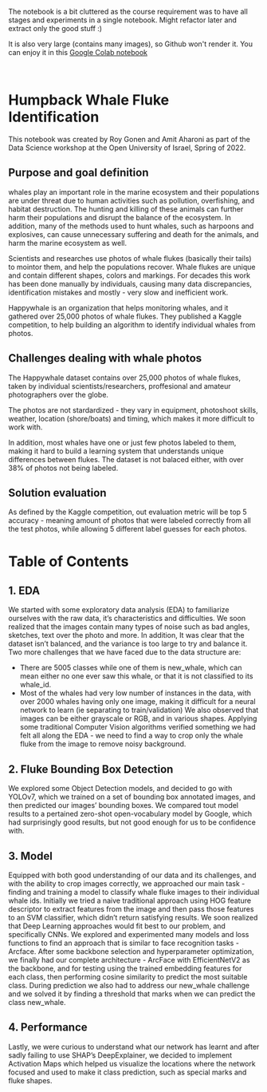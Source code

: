The notebook is a bit cluttered as the course requirement was to have all stages and experiments in a single notebook.
Might refactor later and extract only the good stuff :)

It is also very large (contains many images), so Github won't render it. You can enjoy it in this [Google Colab notebook](https://colab.research.google.com/drive/1MTfxjAlY-_lecIdz27QEQ1i3feMRGqrn?usp=sharing)

<br>

# Humpback Whale Fluke Identification

This notebook was created by Roy Gonen and Amit Aharoni as part of the Data Science workshop at the Open University of Israel, Spring of 2022.

## Purpose and goal definition

whales play an important role in the marine ecosystem and their populations are under threat due to human activities such as pollution, overfishing, and habitat destruction. The hunting and killing of these animals can further harm their populations and disrupt the balance of the ecosystem. In addition, many of the methods used to hunt whales, such as harpoons and explosives, can cause unnecessary suffering and death for the animals, and harm the marine ecosystem as well.

Scientists and researches use photos of whale flukes (basically their tails) to mointor them, and help the populations recover. Whale flukes are unique and contain different shapes, colors and markings. For decades this work has been done manually by individuals, causing many data discrepancies, identification mistakes and mostly - very slow and inefficient work.

Happywhale is an organization that helps monitoring whales, and it gathered over 25,000 photos of whale flukes.
They published a Kaggle competition, to help building an algorithm to identify individual whales from photos.

## Challenges dealing with whale photos

The Happywhale dataset contains over 25,000 photos of whale flukes, taken by individual scientists/researchers, proffesional and amateur photographers over the globe.

The photos are not stardardized - they vary in equipment, photoshoot skills, weather, location (shore/boats) and timing, which makes it more difficult to work with.

In addition, most whales have one or just few photos labeled to them, making it hard to build a learning system that understands unique differences between flukes. The dataset is not balaced either, with over 38% of photos not being labeled.

## Solution evaluation

As defined by the Kaggle competition, out evaluation metric will be top 5 accuracy - meaning amount of photos that were labeled correctly from all the test photos, while allowing 5 different label guesses for each photos.

# Table of Contents

## 1. EDA

We started with some exploratory data analysis (EDA) to familiarize ourselves with the raw data, it’s characteristics and difficulties.
We soon realized that the images contain many types of noise such as bad angles, sketches, text over the photo and more.
In addition, It was clear that the dataset isn’t balanced, and the variance is too large to try and balance it.
Two more challenges that we have faced due to the data structure are:

- There are 5005 classes while one of them is new_whale, which can mean either no one ever saw this whale, or that it is not classified to its whale_id.
- Most of the whales had very low number of instances in the data, with over 2000 whales having only one image, making it difficult for a neural network to learn (ie separating to train/validation)
  We also observed that images can be either grayscale or RGB, and in various shapes.
  Applying some traditional Computer Vision algorithms verified something we had felt all along the EDA - we need to find a way to crop only the whale fluke from the image to remove noisy background.


## 2. Fluke Bounding Box Detection

We explored some Object Detection models, and decided to go with YOLOv7, which we trained on a set of bounding box annotated images, and then predicted our images’ bounding boxes.
We compared tout model results to a pertained zero-shot open-vocabulary model by Google, which had surprisingly good results, but not good enough for us to be confidence with.

## 3. Model

Equipped with both good understanding of our data and its challenges, and with the ability to crop images correctly, we approached our main task - finding and training a model to classify whale fluke images to their individual whale ids.
Initially we tried a naive traditional approach using HOG feature descriptor to extract features from the image and then pass those features to an SVM classifier, which didn’t return satisfying results.
We soon realized that Deep Learning approaches would fit best to our problem, and specifically CNNs.
We explored and experimented many models and loss functions to find an approach that is similar to face recognition tasks - Arcface. After some backbone selection and hyperparameter optimization, we finally had our complete architecture - ArcFace with EfficientNetV2 as the backbone, and for testing using the trained embedding features for each class, then performing cosine similarity to predict the most suitable class.
During prediction we also had to address our new_whale challenge and we solved it by finding a threshold that marks when we can predict the class new_whale.

## 4. Performance

Lastly, we were curious to understand what our network has learnt and after sadly failing to use SHAP’s DeepExplainer, we decided to implement Activation Maps which helped us visualize the locations where the network focused and used to make it class prediction, such as special marks and fluke shapes.
